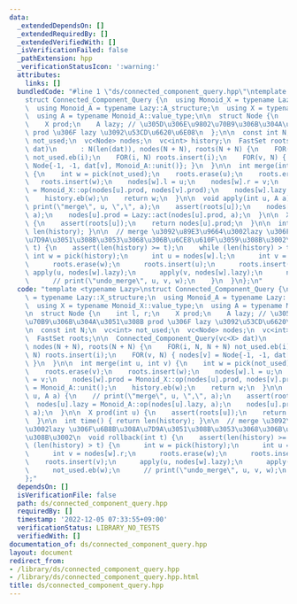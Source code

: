 ```yaml
---
data:
  _extendedDependsOn: []
  _extendedRequiredBy: []
  _extendedVerifiedWith: []
  _isVerificationFailed: false
  _pathExtension: hpp
  _verificationStatusIcon: ':warning:'
  attributes:
    links: []
  bundledCode: "#line 1 \"ds/connected_component_query.hpp\"\ntemplate <typename Lazy>\n\
    struct Connected_Component_Query {\n  using Monoid_X = typename Lazy::X_structure;\n\
    \  using Monoid_A = typename Lazy::A_structure;\n  using X = typename Monoid_X::value_type;\n\
    \  using A = typename Monoid_A::value_type;\n\n  struct Node {\n    int l, r;\n\
    \    X prod;\n    A lazy; // \u305D\u306E\u9802\u70B9\u306B\u304A\u3051\u308B\
    \ prod \u306F lazy \u3092\u53CD\u6620\u6E08\n  };\n\n  const int N;\n  vc<int>\
    \ not_used;\n  vc<Node> nodes;\n  vc<int> history;\n  FastSet roots;\n\n  Connected_Component_Query(vc<X>\
    \ dat)\n      : N(len(dat)), nodes(N + N), roots(N + N) {\n    FOR(i, N, N + N)\
    \ not_used.eb(i);\n    FOR(i, N) roots.insert(i);\n    FOR(v, N) { nodes[v] =\
    \ Node{-1, -1, dat[v], Monoid_A::unit()}; }\n  }\n\n  int merge(int u, int v)\
    \ {\n    int w = pick(not_used);\n    roots.erase(u);\n    roots.erase(v);\n \
    \   roots.insert(w);\n    nodes[w].l = u;\n    nodes[w].r = v;\n    nodes[w].prod\
    \ = Monoid_X::op(nodes[u].prod, nodes[v].prod);\n    nodes[w].lazy = Monoid_A::unit();\n\
    \    history.eb(w);\n    return w;\n  }\n\n  void apply(int u, A a) {\n    //\
    \ print(\"merge\", u, \",\", a);\n    assert(roots[u]);\n    nodes[u].lazy = Monoid_A::op(nodes[u].lazy,\
    \ a);\n    nodes[u].prod = Lazy::act(nodes[u].prod, a);\n  }\n\n  X prod(int u)\
    \ {\n    assert(roots[u]);\n    return nodes[u].prod;\n  }\n\n  int time() { return\
    \ len(history); }\n\n  // merge \u3092\u89E3\u9664\u3002lazy \u306F\u6B8B\u308A\
    \u7D9A\u3051\u308B\u3053\u3068\u306B\u6CE8\u610F\u3059\u308B\u3002\n  void rollback(int\
    \ t) {\n    assert(len(history) >= t);\n    while (len(history) > t) {\n     \
    \ int w = pick(history);\n      int u = nodes[w].l;\n      int v = nodes[w].r;\n\
    \      roots.erase(w);\n      roots.insert(u);\n      roots.insert(v);\n     \
    \ apply(u, nodes[w].lazy);\n      apply(v, nodes[w].lazy);\n      not_used.eb(w);\n\
    \      // print(\"undo_merge\", u, v, w);\n    }\n  }\n};\n"
  code: "template <typename Lazy>\nstruct Connected_Component_Query {\n  using Monoid_X\
    \ = typename Lazy::X_structure;\n  using Monoid_A = typename Lazy::A_structure;\n\
    \  using X = typename Monoid_X::value_type;\n  using A = typename Monoid_A::value_type;\n\
    \n  struct Node {\n    int l, r;\n    X prod;\n    A lazy; // \u305D\u306E\u9802\
    \u70B9\u306B\u304A\u3051\u308B prod \u306F lazy \u3092\u53CD\u6620\u6E08\n  };\n\
    \n  const int N;\n  vc<int> not_used;\n  vc<Node> nodes;\n  vc<int> history;\n\
    \  FastSet roots;\n\n  Connected_Component_Query(vc<X> dat)\n      : N(len(dat)),\
    \ nodes(N + N), roots(N + N) {\n    FOR(i, N, N + N) not_used.eb(i);\n    FOR(i,\
    \ N) roots.insert(i);\n    FOR(v, N) { nodes[v] = Node{-1, -1, dat[v], Monoid_A::unit()};\
    \ }\n  }\n\n  int merge(int u, int v) {\n    int w = pick(not_used);\n    roots.erase(u);\n\
    \    roots.erase(v);\n    roots.insert(w);\n    nodes[w].l = u;\n    nodes[w].r\
    \ = v;\n    nodes[w].prod = Monoid_X::op(nodes[u].prod, nodes[v].prod);\n    nodes[w].lazy\
    \ = Monoid_A::unit();\n    history.eb(w);\n    return w;\n  }\n\n  void apply(int\
    \ u, A a) {\n    // print(\"merge\", u, \",\", a);\n    assert(roots[u]);\n  \
    \  nodes[u].lazy = Monoid_A::op(nodes[u].lazy, a);\n    nodes[u].prod = Lazy::act(nodes[u].prod,\
    \ a);\n  }\n\n  X prod(int u) {\n    assert(roots[u]);\n    return nodes[u].prod;\n\
    \  }\n\n  int time() { return len(history); }\n\n  // merge \u3092\u89E3\u9664\
    \u3002lazy \u306F\u6B8B\u308A\u7D9A\u3051\u308B\u3053\u3068\u306B\u6CE8\u610F\u3059\
    \u308B\u3002\n  void rollback(int t) {\n    assert(len(history) >= t);\n    while\
    \ (len(history) > t) {\n      int w = pick(history);\n      int u = nodes[w].l;\n\
    \      int v = nodes[w].r;\n      roots.erase(w);\n      roots.insert(u);\n  \
    \    roots.insert(v);\n      apply(u, nodes[w].lazy);\n      apply(v, nodes[w].lazy);\n\
    \      not_used.eb(w);\n      // print(\"undo_merge\", u, v, w);\n    }\n  }\n\
    };"
  dependsOn: []
  isVerificationFile: false
  path: ds/connected_component_query.hpp
  requiredBy: []
  timestamp: '2022-12-05 07:33:55+09:00'
  verificationStatus: LIBRARY_NO_TESTS
  verifiedWith: []
documentation_of: ds/connected_component_query.hpp
layout: document
redirect_from:
- /library/ds/connected_component_query.hpp
- /library/ds/connected_component_query.hpp.html
title: ds/connected_component_query.hpp
---
```

